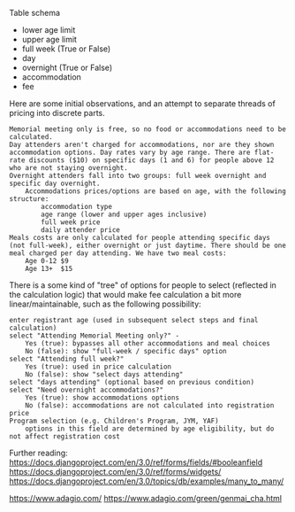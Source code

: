 Table schema

- lower age limit
- upper age limit
- full week (True or False)
- day
- overnight (True or False)
- accommodation
- fee


Here are some initial observations, and an attempt to separate threads of pricing into discrete parts.

    Memorial meeting only is free, so no food or accommodations need to be calculated.
    Day attenders aren't charged for accommodations, nor are they shown accommodation options. Day rates vary by age range. There are flat-rate discounts ($10) on specific days (1 and 6) for people above 12 who are not staying overnight.
    Overnight attenders fall into two groups: full week overnight and specific day overnight.
        Accommodations prices/options are based on age, with the following structure:
            accommodation type
            age range (lower and upper ages inclusive)
            full week price
            daily attender price
    Meals costs are only calculated for people attending specific days (not full-week), either overnight or just daytime. There should be one meal charged per day attending. We have two meal costs:
        Age 0-12 $9
        Age 13+  $15

There is a some kind of "tree" of options for people to select (reflected in the calculation logic) that would make fee calculation a bit more linear/maintainable, such as the following possibility:

    enter registrant age (used in subsequent select steps and final calculation)
    select "Attending Memorial Meeting only?" -
        Yes (true): bypasses all other accommodations and meal choices
        No (false): show "full-week / specific days" option
    select "Attending full week?"
        Yes (true): used in price calculation
        No (false): show "select days attending"
    select "days attending" (optional based on previous condition)
    select "Need overnight accommodations?"
        Yes (true): show accommodations options
        No (false): accommodations are not calculated into registration price
    Program selection (e.g. Children's Program, JYM, YAF)
        options in this field are determined by age eligibility, but do not affect registration cost

Further reading:
https://docs.djangoproject.com/en/3.0/ref/forms/fields/#booleanfield
https://docs.djangoproject.com/en/3.0/ref/forms/widgets/
https://docs.djangoproject.com/en/3.0/topics/db/examples/many_to_many/

https://www.adagio.com/
https://www.adagio.com/green/genmai_cha.html